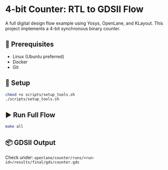# 4-bit Counter: RTL to GDSII Flow

A full digital design flow example using Yosys, OpenLane, and KLayout. This project implements a 4-bit synchronous binary counter.

## 🔧 Prerequisites
- Linux (Ubuntu preferred)
- Docker
- Git

## 🚀 Setup
```bash
chmod +x scripts/setup_tools.sh
./scripts/setup_tools.sh
```

## ▶️ Run Full Flow
```bash
make all
```

## 📦 GDSII Output
Check under: `openlane/counter/runs/<run-id>/results/final/gds/counter.gds`

